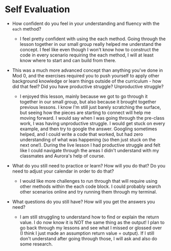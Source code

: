 # Self Evaluation

- How confident do you feel in your understanding and fluency with the `each` method?
  * I feel pretty confident with using the each method. Going through the lesson together in our small group really helped me understand the concept. I feel like even though I won't know how to construct the code in every scenario requiring the each method, I will at least know where to start and can build from there.

- This was a much more advanced concept than anything you've done in Mod 0, and the exercises required you to push yourself to apply other background knowledge or learn things outside of the curriculum - how did that feel? Did you have productive struggle? Unproductive struggle?
  * I enjoyed this lesson, mainly because we got to go through it together in our small group, but also because it brought together previous lessons. I know I'm still just barely scratching the surface, but seeing how the pieces are starting to connect will help me moving forward. I would say when I was going through the pre-class work, I was having unproductive struggle. I would get stuck on every example, and then try to google the answer. Googling sometimes helped, and I could write a code that worked, but had zero understanding of what was happening (so then just stuck on the next one!). During the live lesson I had productive struggle and felt like I could navigate through the areas I didn't understand with my classmates and Aurora's help of course.

- What do you still need to practice or learn? How will you do that? Do you need to adjust your calendar in order to do that?
  * I would like more challenges to run through that will require using other methods within the each code block. I could probably search other scenarios online and try running them through my terminal.

- What questions do you still have? How will you get the answers you need?
  * I am still struggling to understand how to find or explain the return value. I do now know it is NOT the same thing as the output! I plan to go back through my lessons and see what I missed or glossed over (I think I just made an assumption return value = output). If I still don't understand after going through those, I will ask and also do some research.
